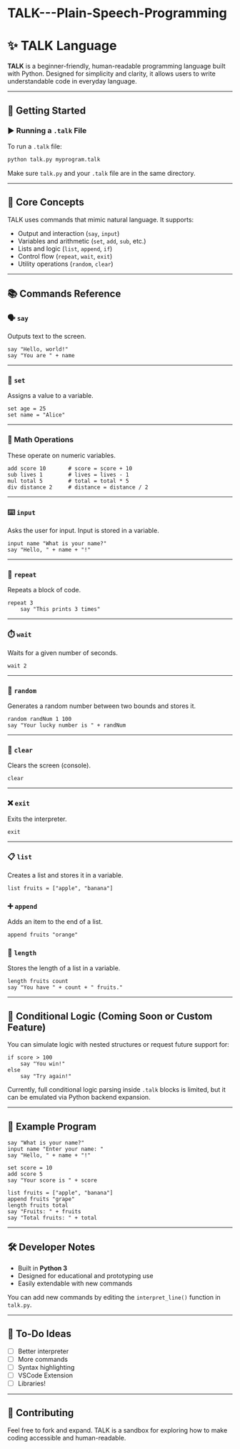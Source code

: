 # TALK---Plain-Speech-Programming

# ✨ TALK Language

**TALK** is a beginner-friendly, human-readable programming language built with Python. Designed for simplicity and clarity, it allows users to write understandable code in everyday language.

---

## 🚀 Getting Started

### ▶️ Running a `.talk` File

To run a `.talk` file:

```bash
python talk.py myprogram.talk
```

Make sure `talk.py` and your `.talk` file are in the same directory.

---

## 🧠 Core Concepts

TALK uses commands that mimic natural language. It supports:

- Output and interaction (`say`, `input`)
- Variables and arithmetic (`set`, `add`, `sub`, etc.)
- Lists and logic (`list`, `append`, `if`)
- Control flow (`repeat`, `wait`, `exit`)
- Utility operations (`random`, `clear`)

---

## 📚 Commands Reference

### 🗣️ `say`

Outputs text to the screen.

```talk
say "Hello, world!"
say "You are " + name
```

---

### 🧾 `set`

Assigns a value to a variable.

```talk
set age = 25
set name = "Alice"
```

---

### 🧮 Math Operations

These operate on numeric variables.

```talk
add score 10       # score = score + 10
sub lives 1        # lives = lives - 1
mul total 5        # total = total * 5
div distance 2     # distance = distance / 2
```

---

### ⌨️ `input`

Asks the user for input. Input is stored in a variable.

```talk
input name "What is your name?"
say "Hello, " + name + "!"
```

---

### 🔁 `repeat`

Repeats a block of code.

```talk
repeat 3
    say "This prints 3 times"
```

---

### ⏱️ `wait`

Waits for a given number of seconds.

```talk
wait 2
```

---

### 🎲 `random`

Generates a random number between two bounds and stores it.

```talk
random randNum 1 100
say "Your lucky number is " + randNum
```

---

### 🧼 `clear`

Clears the screen (console).

```talk
clear
```

---

### ❌ `exit`

Exits the interpreter.

```talk
exit
```

---

### 📋 `list`

Creates a list and stores it in a variable.

```talk
list fruits = ["apple", "banana"]
```

### ➕ `append`

Adds an item to the end of a list.

```talk
append fruits "orange"
```

### 📏 `length`

Stores the length of a list in a variable.

```talk
length fruits count
say "You have " + count + " fruits."
```

---

## 🧪 Conditional Logic (Coming Soon or Custom Feature)

You can simulate logic with nested structures or request future support for:

```talk
if score > 100
    say "You win!"
else
    say "Try again!"
```

Currently, full conditional logic parsing inside `.talk` blocks is limited, but it can be emulated via Python backend expansion.

---

## 🧠 Example Program

```talk
say "What is your name?"
input name "Enter your name: "
say "Hello, " + name + "!"

set score = 10
add score 5
say "Your score is " + score

list fruits = ["apple", "banana"]
append fruits "grape"
length fruits total
say "Fruits: " + fruits
say "Total fruits: " + total
```

---

## 🛠️ Developer Notes

- Built in **Python 3**
- Designed for educational and prototyping use
- Easily extendable with new commands

You can add new commands by editing the `interpret_line()` function in `talk.py`.

---

## 📎 To-Do Ideas

- [ ] Better interpreter
- [ ] More commands
- [ ] Syntax highlighting
- [ ] VSCode Extension
- [ ] Libraries! 

---

## 📣 Contributing

Feel free to fork and expand. TALK is a sandbox for exploring how to make coding accessible and human-readable.
